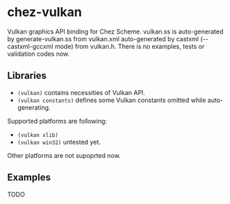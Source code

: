 # chez-vulkan

Vulkan graphics API binding for Chez Scheme. vulkan.ss is auto-generated by generate-vulkan.ss from vulkan.xml auto-generated by castxml (--castxml-gccxml mode) from vulkan.h. There is no examples, tests or validation codes now.

## Libraries

- `(vulkan)` contains necessities of Vulkan API.
- `(vulkan constants)` defines some Vulkan constants omitted while auto-generating.

Supported platforms are following:

- `(vulkan xlib)`
- `(vulkan win32)` untested yet.

Other platforms are not supoprted now.

## Examples

TODO